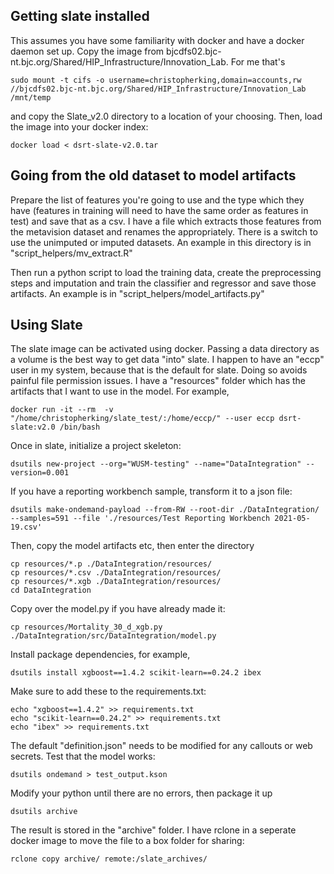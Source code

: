 ## Getting slate installed
This assumes you have some familiarity with docker and have a docker daemon set up. Copy the image from bjcdfs02.bjc-nt.bjc.org/Shared/HIP_Infrastructure/Innovation_Lab. For me that's
```
sudo mount -t cifs -o username=christopherking,domain=accounts,rw //bjcdfs02.bjc-nt.bjc.org/Shared/HIP_Infrastructure/Innovation_Lab /mnt/temp
```
and copy the Slate_v2.0 directory to a location of your choosing. Then, load the image into your docker index:
```
docker load < dsrt-slate-v2.0.tar
```

## Going from the old dataset to model artifacts
Prepare the list of features you're going to use and the type which they have (features in training will need to have the same order as features in test) and save that as a csv. I have a file which extracts those features from the metavision dataset and renames the appropriately. There is a switch to use the unimputed or imputed datasets. An example in this directory is in "script_helpers/mv_extract.R"

Then run a python script to load the training data, create the preprocessing steps and imputation and train the classifier and regressor and save those artifacts. An example is in "script_helpers/model_artifacts.py"


## Using Slate
The slate image can be activated using docker. Passing a data directory as a volume is the best way to get data "into" slate. I happen to have an "eccp" user in my system, because that is the default for slate. Doing so avoids painful file permission issues. I have a "resources" folder which has the artifacts that I want to use in the model. For example,

```
docker run -it --rm  -v "/home/christopherking/slate_test/:/home/eccp/" --user eccp dsrt-slate:v2.0 /bin/bash
```

Once in slate, initialize a project skeleton:

```
dsutils new-project --org="WUSM-testing" --name="DataIntegration" --version=0.001 
```

If you have a reporting workbench sample, transform it to a json file:
```
dsutils make-ondemand-payload --from-RW --root-dir ./DataIntegration/ --samples=591 --file './resources/Test Reporting Workbench 2021-05-19.csv'
```

Then, copy the model artifacts etc, then enter the directory

```
cp resources/*.p ./DataIntegration/resources/
cp resources/*.csv ./DataIntegration/resources/
cp resources/*.xgb ./DataIntegration/resources/
cd DataIntegration
```
Copy over the model.py if you have already made it:
```
cp resources/Mortality_30_d_xgb.py ./DataIntegration/src/DataIntegration/model.py
```

Install package dependencies, for example,

```
dsutils install xgboost==1.4.2 scikit-learn==0.24.2 ibex
```

Make sure to add these to the requirements.txt:
```
echo "xgboost==1.4.2" >> requirements.txt
echo "scikit-learn==0.24.2" >> requirements.txt
echo "ibex" >> requirements.txt
```

The default "definition.json" needs to be modified for any callouts or web secrets. Test that the model works:
```
dsutils ondemand > test_output.kson
```

Modify your python until there are no errors, then package it up
```
dsutils archive
```

The result is stored in the "archive" folder. I have rclone in a seperate docker image to move the file to a box folder for sharing:
```
rclone copy archive/ remote:/slate_archives/
```

